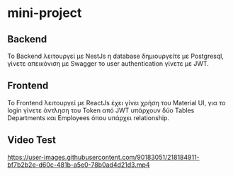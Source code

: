 # mini-project


## Backend

Το Backend λειτουργεί με NestJs η database δημιουργείτε με Postgresql,
γίνετε απεικόνιση με Swagger το user authentication γίνετε με JWT.


## Frontend

Το Frontend λειτουργεί με ReactJs έχει γίνει χρήση του Material UI,
για το login γίνετε άντληση του Token από JWT υπάρχουν δύο Tables Departments και Employees όπου υπάρχει relationship. 


## Video Test

https://user-images.githubusercontent.com/90183051/218184911-bf7b2b2e-d60c-481b-a5e0-78b0ad4d21d3.mp4

